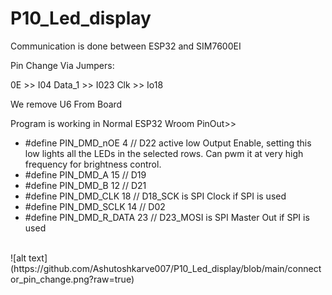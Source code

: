 # P10_Led_display

Communication is done between ESP32 and SIM7600EI

Pin Change Via Jumpers:

0E      >>  I04
Data_1  >>  I023
Clk     >>  Io18

We remove U6 From Board

Program is working in Normal ESP32 Wroom
PinOut>>
<ul>
<li> #define PIN_DMD_nOE		4		// D22 active low Output Enable, setting this low lights all the LEDs in the selected rows. Can pwm it at very high frequency for brightness control. </li>
  <li> #define PIN_DMD_A		15		// D19 </li>
  <li> #define PIN_DMD_B		12		// D21 </li>
  <li> #define PIN_DMD_CLK		18		// D18_SCK  is SPI Clock if SPI is used </li>
  <li> #define PIN_DMD_SCLK		14		// D02 </li>
  <li> #define PIN_DMD_R_DATA    23	// D23_MOSI is SPI Master Out if SPI is used </li>
</ul>
<br/>
![alt text](https://github.com/Ashutoshkarve007/P10_Led_display/blob/main/connector_pin_change.png?raw=true)
